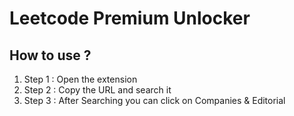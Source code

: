 # Leetcode Premium Unlocker

## How to use ? 

1. Step 1 : Open the extension 
2. Step 2 : Copy the URL and search it
3. Step 3 : After Searching you can click on Companies & Editorial